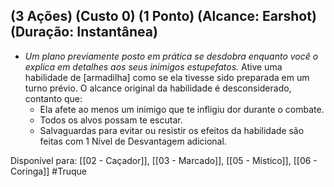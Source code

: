 ## (3 Ações) (Custo 0) (1 Ponto) (Alcance: Earshot) (Duração: Instantânea)

 - *Um plano previamente posto em prática se desdobra enquanto você o explica em detalhes aos seus inimigos estupefatos.* Ative uma habilidade de [armadilha] como se ela tivesse sido preparada em um turno prévio. O alcance original da habilidade é desconsiderado, contanto que:
    - Ela afete ao menos um inimigo que te infligiu dor durante o combate.
    - Todos os alvos possam te escutar.
    - Salvaguardas para evitar ou resistir os efeitos da habilidade são feitas com 1 Nível de Desvantagem adicional.

Disponível para: [[02 - Caçador]], [[03 - Marcado]], [[05 - Místico]], [[06 - Coringa]]
#Truque
